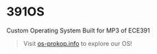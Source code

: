 # 391OS
Custom Operating System Built for MP3 of ECE391
> Visit [os-prokop.info](os-prokop.info) to explore our OS!
